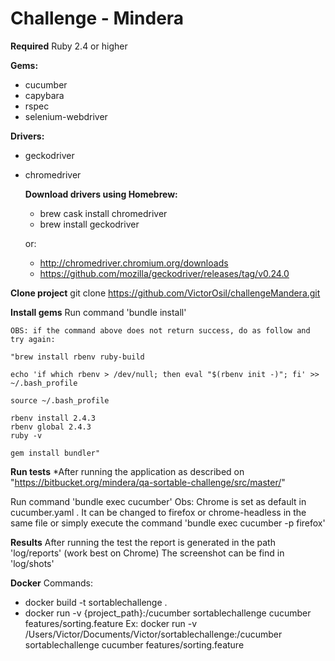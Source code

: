 # Challenge - Mindera

**Required**
Ruby 2.4 or higher

**Gems:**
- cucumber
- capybara
- rspec
- selenium-webdriver

**Drivers:**
- geckodriver
- chromedriver

    **Download drivers using Homebrew:**
    - brew cask install chromedriver
    - brew install geckodriver

    or:
    - http://chromedriver.chromium.org/downloads
    - https://github.com/mozilla/geckodriver/releases/tag/v0.24.0

**Clone project**
git clone https://github.com/VictorOsil/challengeMandera.git

**Install gems**
Run command 'bundle install'

    OBS: if the command above does not return success, do as follow and try again:

    "brew install rbenv ruby-build

    echo 'if which rbenv > /dev/null; then eval "$(rbenv init -)"; fi' >> ~/.bash_profile

    source ~/.bash_profile

    rbenv install 2.4.3
    rbenv global 2.4.3
    ruby -v

    gem install bundler"

**Run tests**
*After running the application as described on "https://bitbucket.org/mindera/qa-sortable-challenge/src/master/"

Run command 'bundle exec cucumber'
    Obs: Chrome is set as default in cucumber.yaml . It can be changed to firefox or chrome-headless in the same file or simply execute the command 'bundle exec cucumber -p firefox'

**Results**
After running the test the report is generated in the path 'log/reports' (work best on Chrome)
The screenshot can be find in 'log/shots'

**Docker**
Commands:

- docker build -t sortablechallenge .
- docker run -v {project_path}:/cucumber sortablechallenge cucumber features/sorting.feature
    Ex: docker run -v /Users/Victor/Documents/Victor/sortablechallenge:/cucumber sortablechallenge cucumber features/sorting.feature